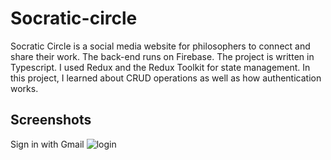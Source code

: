 # Socratic-circle

Socratic Circle is a social media website for philosophers to connect and share their work. The back-end runs on Firebase. The project is written in Typescript. I used Redux and the Redux Toolkit for state management. In this project, I learned about CRUD operations as well as how authentication works.

## Screenshots
Sign in with Gmail
![login](/ReadmePics/login)

